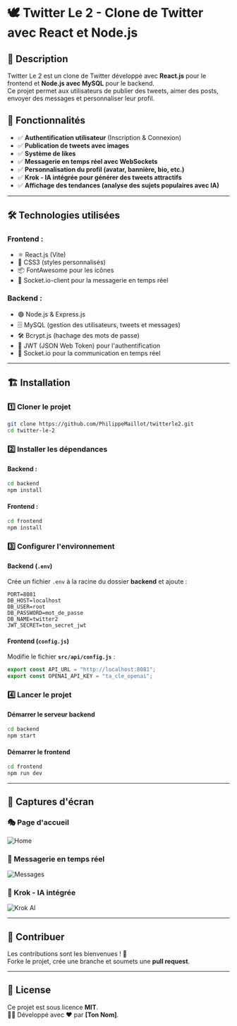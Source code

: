 # 🕊 Twitter Le 2 - Clone de Twitter avec React et Node.js

## 🚀 Description
Twitter Le 2 est un clone de Twitter développé avec **React.js** pour le frontend et **Node.js avec MySQL** pour le backend.  
Ce projet permet aux utilisateurs de publier des tweets, aimer des posts, envoyer des messages et personnaliser leur profil.

## 📌 Fonctionnalités
- ✅ **Authentification utilisateur** (Inscription & Connexion)  
- ✅ **Publication de tweets avec images**  
- ✅ **Système de likes**  
- ✅ **Messagerie en temps réel avec WebSockets**  
- ✅ **Personnalisation du profil (avatar, bannière, bio, etc.)**  
- ✅ **Krok - IA intégrée pour générer des tweets attractifs**  
- ✅ **Affichage des tendances (analyse des sujets populaires avec IA)**  

---

## 🛠 Technologies utilisées
### Frontend :
- ⚛️ React.js (Vite)
- 🎨 CSS3 (styles personnalisés)
- 📦 FontAwesome pour les icônes
- 📡 Socket.io-client pour la messagerie en temps réel

### Backend :
- 🟢 Node.js & Express.js
- 🗄 MySQL (gestion des utilisateurs, tweets et messages)
- 🛠 Bcrypt.js (hachage des mots de passe)
- 🔐 JWT (JSON Web Token) pour l'authentification
- 📡 Socket.io pour la communication en temps réel

---

## 🏗 Installation
### 1️⃣ Cloner le projet
```sh
git clone https://github.com/PhilippeMaillot/twitterle2.git
cd twitter-le-2
```

### 2️⃣ Installer les dépendances
#### Backend :
```sh
cd backend
npm install
```
#### Frontend :
```sh
cd frontend
npm install
```

### 3️⃣ Configurer l'environnement
#### Backend (`.env`)
Crée un fichier `.env` à la racine du dossier **backend** et ajoute :
```env
PORT=8081
DB_HOST=localhost
DB_USER=root
DB_PASSWORD=mot_de_passe
DB_NAME=twitter2
JWT_SECRET=ton_secret_jwt
```

#### Frontend (`config.js`)
Modifie le fichier **`src/api/config.js`** :
```js
export const API_URL = "http://localhost:8081";
export const OPENAI_API_KEY = "ta_cle_openai";
```

### 4️⃣ Lancer le projet
#### Démarrer le serveur backend
```sh
cd backend
npm start
```
#### Démarrer le frontend
```sh
cd frontend
npm run dev
```

---

## 📸 Captures d'écran
### 🎭 Page d'accueil
![Home](public/home.png)

### 💬 Messagerie en temps réel
![Messages](public/messages.png)

### 🤖 Krok - IA intégrée
![Krok AI](public/krok.png)

---

## 🤝 Contribuer
Les contributions sont les bienvenues ! 🎉  
Forke le projet, crée une branche et soumets une **pull request**.

---

## 📄 License
Ce projet est sous licence **MIT**.  
👨‍💻 Développé avec ❤️ par **[Ton Nom]**.


